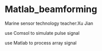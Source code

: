 # Matlab_beamforming
Marine sensor technology
teacher:Xu Jian

use Comsol to simulate pulse signal 

use Matlab to process array signal
